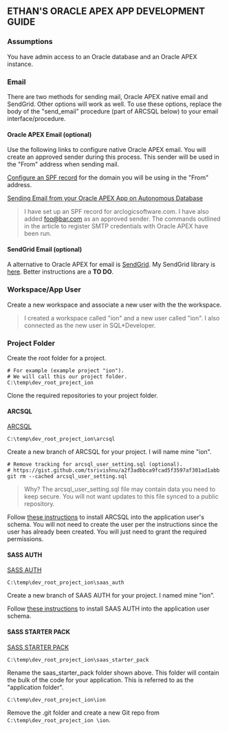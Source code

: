 
## ETHAN'S ORACLE APEX APP DEVELOPMENT GUIDE

### Assumptions

You have admin access to an Oracle database and an Oracle APEX instance.

### Email

There are two methods for sending mail, Oracle APEX native email and SendGrid. Other options will work as well. To use these options, replace the body of the "send_email" procedure (part of ARCSQL below) to your email interface/procedure.

#### Oracle APEX Email (optional)

Use the following links to configure native Oracle APEX email. You will create an approved sender during this process. This sender will be used in the "From" address when sending mail. 

[Configure an SPF record](https://docs.oracle.com/en-us/iaas/Content/Email/Tasks/configurespf.htm) for the domain you will be using in the "From" address.

[Sending Email from your Oracle APEX App on Autonomous Database](https://blogs.oracle.com/apex/post/sending-email-from-your-oracle-apex-app-on-autonomous-database)

> I have set up an SPF record for arclogicsoftware.com. I have also added  foo@bar.com as an approved sender. The commands outlined in the article to register SMTP credentials with Oracle APEX have been run.

#### SendGrid Email (optional)

A alternative to Oracle APEX for email is [SendGrid](https://sendgrid.com/).  My SendGrid library is [here](https://github.com/ethanpost/sendgrid). Better instructions are a **TO DO**.

### Workspace/App User

Create a new workspace and associate a new user with the the workspace.
> I created a workspace called "ion" and a new user called "ion".  I also connected as the new user in SQL*Developer.

### Project Folder

Create the root folder for a project.
```
# For example (example project "ion"). 
# We will call this our project folder.
C:\temp\dev_root_project_ion
```

Clone the required repositories to your project folder.

#### ARCSQL

[ARCSQL](https://github.com/ethanpost/arcsql)
```
C:\temp\dev_root_project_ion\arcsql
```
Create a new branch of ARCSQL for your project. I will name mine "ion".
```
# Remove tracking for arcsql_user_setting.sql (optional).
# https://gist.github.com/tsrivishnu/a2f3adbbca9fcad5f3597af301ad1abb
git rm --cached arcsql_user_setting.sql
```
> Why? The arcsql_user_setting.sql file may contain data you need to keep secure. You will not want updates to this file synced to a public repository.

Follow [these instructions](https://e-t-h-a-n.com/how-to-install-arcsql) to install ARCSQL into the application user's schema. You will not need to create the user per the instructions since the user has already been created. You will just need to grant the required permissions.

#### SASS AUTH

[SASS AUTH](https://github.com/ethanpost/saas_auth)
```
C:\temp\dev_root_project_ion\saas_auth
```
Create a new branch of SAAS AUTH for your project. I named mine "ion".

Follow [these instructions](https://e-t-h-a-n.com/how-to-configure-apex-to-use-my-custom-login-page) to install SAAS AUTH into the application user schema.

#### SASS STARTER PACK

[SASS STARTER PACK](https://github.com/arclogicsoftware/saas_starter_pack)
```
C:\temp\dev_root_project_ion\saas_starter_pack
```
Rename the saas_starter_pack folder shown above. This folder will contain the bulk of the code for your application. This is referred to as the "application folder".
```
C:\temp\dev_root_project_ion\ion
```
Remove the .git folder and create a new Git repo from ```C:\temp\dev_root_project_ion \ion```. 
 

